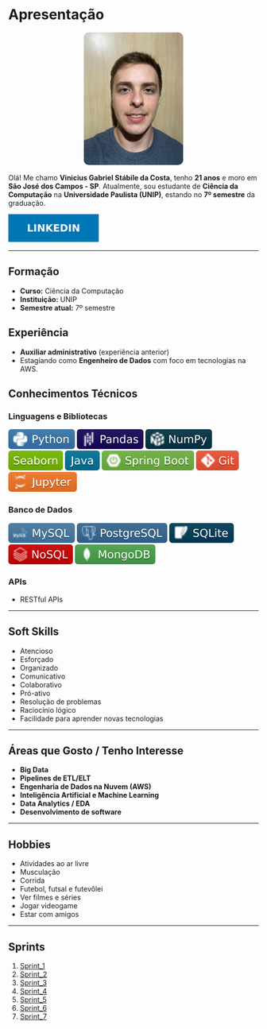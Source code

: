 #  Apresentação
<p align="center">
  <img src="./img/FotoPerfil.jpeg" alt="Foto de Vinicius Gabriel Stábile da Costa" width="200" style="border-radius: 10px;">
</p>

Olá! Me chamo **Vinicius Gabriel Stábile da Costa**, tenho **21 anos** e moro em **São José dos Campos - SP**. Atualmente, sou estudante de **Ciência da Computação** na **Universidade Paulista (UNIP)**, estando no **7º semestre** da graduação.

<p align="left">
  <a href="https://www.linkedin.com/in/vinicius-stabile-63283623b" target="_blank">
    <img src="./img/LINKEDIN.svg" alt="LinkedIn Badge"/>
  </a>
</p>

---

##  Formação
- **Curso:** Ciência da Computação  
- **Instituição:** UNIP  
- **Semestre atual:** 7º semestre

##  Experiência
- **Auxiliar administrativo** (experiência anterior)  
- Estagiando como **Engenheiro de Dados** com foco em tecnologias na AWS.

##  Conhecimentos Técnicos

###  Linguagens e Bibliotecas
![Python](./img/PYTHON.svg)
![Pandas](./img/PANDAS.svg)
![NumPy](./img/NUMPY.svg)
![Seaborn](./img/SEABORN.svg)
![Java](./img/JAVA.svg)
![Spring Boot](./img/SPRING.svg)
![Git](./img/GIT.svg)
![Jupyter](./img/JUPYTER.svg)

###  Banco de Dados
![MySQL](./img/MYSQL.svg)
![PostgreSQL](./img/POSTGRESQL.svg)
![SQLite](./img/SQLITE.svg)
![NoSQL](./img/NOSQL.svg)
![MongoDB](./img/MONGODB.svg)

###  APIs
- RESTful APIs

---

##  Soft Skills
- Atencioso  
- Esforçado  
- Organizado  
- Comunicativo  
- Colaborativo  
- Pró-ativo  
- Resolução de problemas  
- Raciocínio lógico  
- Facilidade para aprender novas tecnologias

---

##  Áreas que Gosto / Tenho Interesse

- **Big Data**  
- **Pipelines de ETL/ELT**  
- **Engenharia de Dados na Nuvem (AWS)**  
- **Inteligência Artificial e Machine Learning**  
- **Data Analytics / EDA**  
- **Desenvolvimento de software**

---

##  Hobbies
- Atividades ao ar livre  
- Musculação  
- Corrida  
- Futebol, futsal e futevôlei  
- Ver filmes e séries  
- Jogar videogame  
- Estar com amigos

---

##  Sprints
1. [Sprint_1](Sprint_1/)
2. [Sprint_2](Sprint_2/)
3. [Sprint_3](Sprint_3/)
4. [Sprint_4](Sprint_4/)
5. [Sprint_5](Sprint_5/)
6. [Sprint_6](Sprint_6/)
7. [Sprint_7](Sprint_7/)
